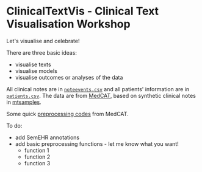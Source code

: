 # ClinicalTextVis - Clinical Text Visualisation Workshop

Let's visualise and celebrate!

There are three basic ideas:
* visualise texts
* visualise models
* visualise outcomes or analyses of the data

All clinical notes are in [`noteevents.csv`](https://github.com/knowlab/ClinicalTextVis-Workshop/blob/main/noteevents.csv) and all patients' information are in [`patients.csv`](https://github.com/knowlab/ClinicalTextVis-Workshop/blob/main/patients.csv). The data are from [MedCAT](https://github.com/CogStack/MedCAT), based on synthetic clinical notes in [mtsamples](https://www.mtsamples.com/).


Some quick [preprocessing codes](https://colab.research.google.com/drive/1nQ3H7plYoOyC6MzqxECbm02oxoY6F3ZL#scrollTo=D1mjVdNzcx3L) from MedCAT.

To do:
* add SemEHR annotations
* add basic preprocessing functions - let me know what you want!
    * function 1
    * function 2
    * function 3
